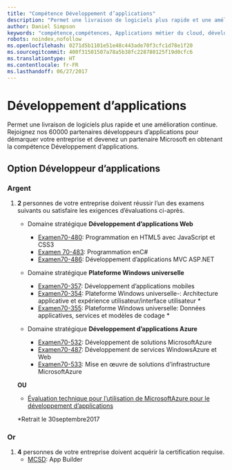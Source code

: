 ```yaml
---
title: "Compétence Développement d’applications"
description: "Permet une livraison de logiciels plus rapide et une amélioration continue. Rejoignez nos 60000 partenaires développeurs d’applications pour démarquer votre entreprise et devenez un partenaire Microsoft en obtenant la compétence Développement d’applications."
author: Daniel Simpson
keywords: "compétence,compétences, Applications métier du cloud, développement d’applications"
robots: noindex,nofollow
ms.openlocfilehash: 0271d5b1101e51e48c443ade70f3cfc1d78e1f20
ms.sourcegitcommit: 400f31501507a78a5b38fc228780125f19d0cfc6
ms.translationtype: HT
ms.contentlocale: fr-FR
ms.lasthandoff: 06/27/2017
---
```

# <a name="application-development"></a>Développement d’applications 

Permet une livraison de logiciels plus rapide et une amélioration continue. Rejoignez nos 60000 partenaires développeurs d’applications pour démarquer votre entreprise et devenez un partenaire Microsoft en obtenant la compétence Développement d’applications.

## <a name="application-builder-option"></a>Option Développeur d’applications

### <a name="silver"></a>Argent
1. **2** personnes de votre entreprise doivent réussir l’un des examens suivants ou satisfaire les exigences d’évaluations ci-après.

    - Domaine stratégique **Développement d’applications Web**
        - [Examen70-480](https://www.microsoft.com/en-us/learning/exam-70-480.aspx): Programmation en HTML5 avec JavaScript et CSS3  
        - [Examen 70-483](https://www.microsoft.com/en-us/learning/exam-70-483.aspx): Programmation enC# 
        - [Examen70-486](https://www.microsoft.com/en-us/learning/exam-70-486.aspx): Développement d’applications MVC ASP.NET  

    - Domaine stratégique **Plateforme Windows universelle**
        - [Examen70-357](https://www.microsoft.com/en-us/learning/exam-70-357.aspx): Développement d’applications mobiles 
        - [Examen70-354](https://www.microsoft.com/en-us/learning/exam-70-354.aspx): Plateforme Windows universelle-: Architecture applicative et expérience utilisateur/interface utilisateur *  
        - [Examen70-355](https://www.microsoft.com/en-us/learning/exam-70-355.aspx): Plateforme Windows universelle: Données applicatives, services et modèles de codage *  

    - Domaine stratégique **Développement d’applications Azure**
        - [Examen70-532](https://www.microsoft.com/en-us/learning/exam-70-532.aspx): Développement de solutions MicrosoftAzure 
        - [Examen70-487](https://www.microsoft.com/en-us/learning/exam-70-487.aspx): Développement de services WindowsAzure et Web
        - [Examen70-533](https://www.microsoft.com/en-us/learning/exam-70-533.aspx): Mise en œuvre de solutions d’infrastructure MicrosoftAzure   

    **OU** 

    -  [Évaluation technique pour l’utilisation de MicrosoftAzure pour le développement d’applications](https://partneruniversity.microsoft.com/?whr=uri:MicrosoftAccount&courseId=12213&scoId=lyCxoLBVB_4105299993)
    
    *Retrait le 30septembre2017  

### <a name="gold"></a>Or
1. **4** personnes de votre entreprise doivent acquérir la certification requise.
    - [MCSD](https://www.microsoft.com/en-us/learning/mcsd-app-builder-certification.aspx): App Builder 
